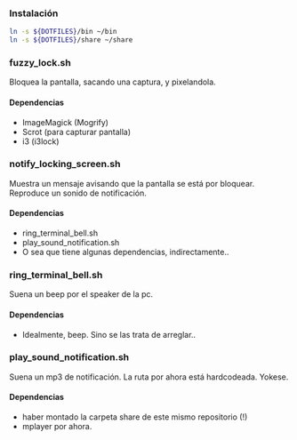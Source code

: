 ### Instalación
```bash
ln -s ${DOTFILES}/bin ~/bin
ln -s ${DOTFILES}/share ~/share
```

### fuzzy_lock.sh
Bloquea la pantalla, sacando una captura, y pixelandola.

#### Dependencias
+ ImageMagick (Mogrify)
+ Scrot (para capturar pantalla)
+ i3 (i3lock)

### notify_locking_screen.sh
Muestra un mensaje avisando que la pantalla se está por bloquear.
Reproduce un sonido de notificación.

#### Dependencias
+ ring_terminal_bell.sh
+ play_sound_notification.sh
+ O sea que tiene algunas dependencias, indirectamente..

### ring_terminal_bell.sh
Suena un beep por el speaker de la pc.

#### Dependencias
+ Idealmente, beep. Sino se las trata de arreglar..

### play_sound_notification.sh
Suena un mp3 de notificación.
La ruta por ahora está hardcodeada.
Yokese.

#### Dependencias
+ haber montado la carpeta share de este mismo repositorio (!)
+ mplayer por ahora.

